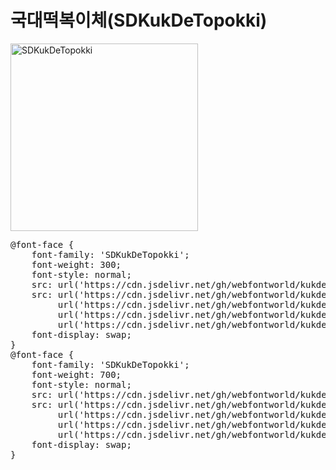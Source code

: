 # 국대떡복이체(SDKukDeTopokki)

<a href="https://wess.tistory.com" target="_blank">
    <img src="https://webfontworld.github.io/kukde/SDKukDeTopokki.jpg" alt="SDKukDeTopokki" style="width:300px">
</a>
<pre>
@font-face {
    font-family: 'SDKukDeTopokki';
    font-weight: 300;
    font-style: normal;
    src: url('https://cdn.jsdelivr.net/gh/webfontworld/kukde/SDKukDeTopokkiLight.eot');
    src: url('https://cdn.jsdelivr.net/gh/webfontworld/kukde/SDKukDeTopokkiLight.eot?#iefix') format('embedded-opentype'),
         url('https://cdn.jsdelivr.net/gh/webfontworld/kukde/SDKukDeTopokkiLight.woff2') format('woff2'),
         url('https://cdn.jsdelivr.net/gh/webfontworld/kukde/SDKukDeTopokkiLight.woff') format('woff'),
         url('https://cdn.jsdelivr.net/gh/webfontworld/kukde/SDKukDeTopokkiLight.ttf') format("truetype");
    font-display: swap;
}
@font-face {
    font-family: 'SDKukDeTopokki';
    font-weight: 700;
    font-style: normal;
    src: url('https://cdn.jsdelivr.net/gh/webfontworld/kukde/SDKukDeTopokkiBold.eot');
    src: url('https://cdn.jsdelivr.net/gh/webfontworld/kukde/SDKukDeTopokkiBold.eot?#iefix') format('embedded-opentype'),
         url('https://cdn.jsdelivr.net/gh/webfontworld/kukde/SDKukDeTopokkiBold.woff2') format('woff2'),
         url('https://cdn.jsdelivr.net/gh/webfontworld/kukde/SDKukDeTopokkiBold.woff') format('woff'),
         url('https://cdn.jsdelivr.net/gh/webfontworld/kukde/SDKukDeTopokkiBold.ttf') format("truetype");
    font-display: swap;
}
</pre>
